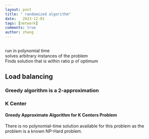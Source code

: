 ```yaml
---
layout: post
title: " randomized algorithm"
date:   2023-12-01
tags: [network]
comments: true
author: zhang
---
```


## 
run in polynomial time  
solves arbitrary instances of the problem  
Finds solution that is within ratio p of optimum  

## Load balancing  

### Greedy algorithm is a 2-approximation  

### K Center

#### Greedy Approximate Algorithm for K Centers Problem
There is no polynomial-time solution available for this problem as the problem is a known NP-Hard problem. 
